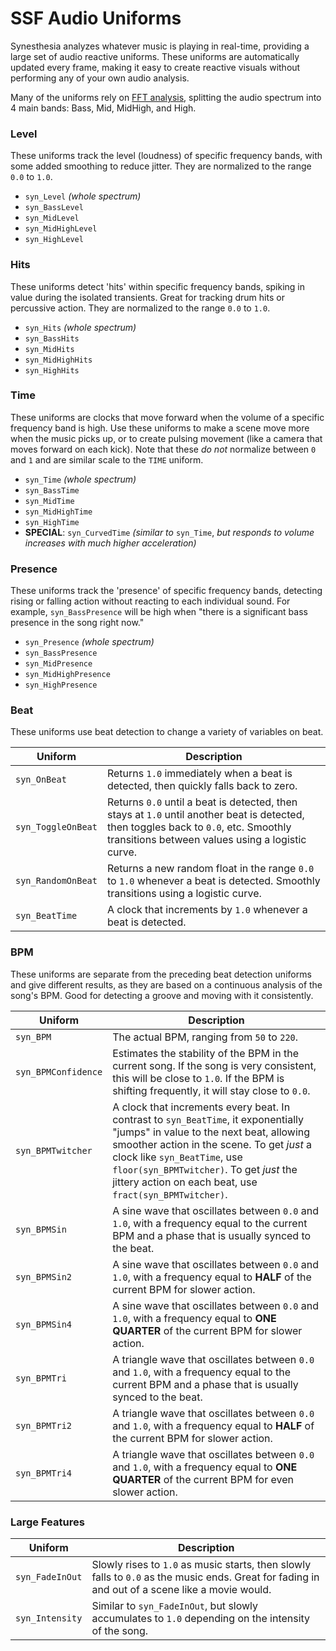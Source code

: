 # SSF Audio Uniforms

Synesthesia analyzes whatever music is playing in real-time, providing a large set of audio reactive uniforms. These uniforms are automatically updated every frame, making it easy to create reactive visuals without performing any of your own audio analysis.

Many of the uniforms rely on [FFT analysis](https://www.dataq.com/data-acquisition/general-education-tutorials/fft-fast-fourier-transform-waveform-analysis.html), splitting the audio spectrum into 4 main bands: Bass, Mid, MidHigh, and High. 

### Level
These uniforms track the level (loudness) of specific frequency bands, with some added smoothing to reduce jitter. They are normalized to the range `0.0` to `1.0`.

- `syn_Level` *(whole spectrum)*
- `syn_BassLevel`
- `syn_MidLevel`
- `syn_MidHighLevel`
- `syn_HighLevel`
<!-- - **SPECIAL**: `syn_RawLevel` *(the )* -->

### Hits
These uniforms detect 'hits' within specific frequency bands, spiking in value during the isolated transients. Great for tracking drum hits or percussive action. They are normalized to the range `0.0` to `1.0`.

- `syn_Hits` *(whole spectrum)*
- `syn_BassHits`
- `syn_MidHits`
- `syn_MidHighHits`
- `syn_HighHits`

### Time
These uniforms are clocks that move forward when the volume of a specific frequency band is high. Use these uniforms to make a scene move more when the music picks up, or to create pulsing movement (like a camera that moves forward on each kick). Note that these *do not* normalize between `0` and `1` and are similar scale to the `TIME` uniform.

- `syn_Time` *(whole spectrum)*
- `syn_BassTime`
- `syn_MidTime`
- `syn_MidHighTime`
- `syn_HighTime`
- **SPECIAL**: `syn_CurvedTime` *(similar to* `syn_Time`, *but responds to volume increases with much higher acceleration)*
    
### Presence
These uniforms track the 'presence' of specific frequency bands, detecting rising or falling action without reacting to each individual sound. For example, `syn_BassPresence` will be high when "there is a significant bass presence in the song right now."

- `syn_Presence` *(whole spectrum)*
- `syn_BassPresence`
- `syn_MidPresence`
- `syn_MidHighPresence`
- `syn_HighPresence`

### Beat
These uniforms use beat detection to change a variety of variables on beat.

Uniform | Description
------------ | -------------
`syn_OnBeat` | Returns `1.0` immediately when a beat is detected, then quickly falls back to zero.
`syn_ToggleOnBeat` | Returns `0.0` until a beat is detected, then stays at `1.0` until another beat is detected, then toggles back to `0.0`, etc. Smoothly transitions between values using a logistic curve.
`syn_RandomOnBeat` | Returns a new random float in the range `0.0` to `1.0` whenever a beat is detected. Smoothly transitions using a logistic curve.
`syn_BeatTime` | A clock that increments by `1.0` whenever a beat is detected.
   
### BPM
These uniforms are separate from the preceding beat detection uniforms and give different results, as they are based on a continuous analysis of the song's BPM. Good for detecting a groove and moving with it consistently.

Uniform | Description
------------ | -------------
`syn_BPM` | The actual BPM, ranging from `50` to `220`.
`syn_BPMConfidence` | Estimates the stability of the BPM in the current song. If the song is very consistent, this will be close to `1.0`. If the BPM is shifting frequently, it will stay close to `0.0`.
`syn_BPMTwitcher` | A clock that increments every beat. In contrast to `syn_BeatTime`, it exponentially "jumps" in value to the next beat, allowing smoother action in the scene. To get *just* a clock like `syn_BeatTime`, use `floor(syn_BPMTwitcher)`. To get *just* the jittery action on each beat, use `fract(syn_BPMTwitcher)`. 
`syn_BPMSin` | A sine wave that oscillates between `0.0` and `1.0`, with a frequency equal to the current BPM and a phase that is usually synced to the beat.
`syn_BPMSin2` | A sine wave that oscillates between `0.0` and `1.0`, with a frequency equal to **HALF** of the current BPM for slower action.
`syn_BPMSin4` | A sine wave that oscillates between `0.0` and `1.0`, with a frequency equal to **ONE QUARTER** of the current BPM for slower action.
`syn_BPMTri` | A triangle wave that oscillates between `0.0` and `1.0`, with a frequency equal to the current BPM and a phase that is usually synced to the beat.
`syn_BPMTri2` | A triangle wave that oscillates between `0.0` and `1.0`, with a frequency equal to **HALF** of the current BPM for slower action.
`syn_BPMTri4` | A triangle wave that oscillates between `0.0` and `1.0`, with a frequency equal to **ONE QUARTER** of the current BPM for even slower action.


        
### Large Features
Uniform | Description
------------ | -------------
`syn_FadeInOut` | Slowly rises to `1.0` as music starts, then slowly falls to `0.0` as the music ends. Great for fading in and out of a scene like a movie would.
`syn_Intensity` | Similar to `syn_FadeInOut`, but slowly accumulates to `1.0` depending on the intensity of the song.
